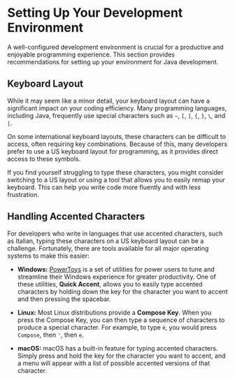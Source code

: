# Setting Up Your Development Environment

A well-configured development environment is crucial for a productive and enjoyable programming experience. This section provides recommendations for setting up your environment for Java development.

## Keyboard Layout

While it may seem like a minor detail, your keyboard layout can have a significant impact on your coding efficiency. Many programming languages, including Java, frequently use special characters such as `~`, `[`, `]`, `{`, `}`, `\`, and `|`.

On some international keyboard layouts, these characters can be difficult to access, often requiring key combinations. Because of this, many developers prefer to use a US keyboard layout for programming, as it provides direct access to these symbols.

If you find yourself struggling to type these characters, you might consider switching to a US layout or using a tool that allows you to easily remap your keyboard. This can help you write code more fluently and with less frustration.

## Handling Accented Characters

For developers who write in languages that use accented characters, such as Italian, typing these characters on a US keyboard layout can be a challenge. Fortunately, there are tools available for all major operating systems to make this easier:

- **Windows:** [PowerToys](https://docs.microsoft.com/en-us/windows/powertoys/) is a set of utilities for power users to tune and streamline their Windows experience for greater productivity. One of these utilities, **Quick Accent**, allows you to easily type accented characters by holding down the key for the character you want to accent and then pressing the spacebar.

- **Linux:** Most Linux distributions provide a **Compose Key**. When you press the Compose Key, you can then type a sequence of characters to produce a special character. For example, to type `é`, you would press `Compose`, then `'`, then `e`.

- **macOS:** macOS has a built-in feature for typing accented characters. Simply press and hold the key for the character you want to accent, and a menu will appear with a list of possible accented versions of that character.

